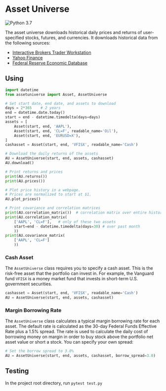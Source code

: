 Asset Universe
==============

![Python 3.7](https://github.com/matthewtrotter/assetuniverse/workflows/Python%20package/badge.svg)

The asset universe downloads historical daily prices and returns of user-specified stocks, futures, and currencies. It downloads historical data from the following sources:

- [Interactive Brokers Trader Workstation](https://www.interactivebrokers.com/en/trading/tws.php)
- [Yahoo Finance](https://finance.yahoo.com/)
- [Federal Reserve Economic Database](https://fred.stlouisfed.org)

## Using
```python
import datetime
from assetuniverse import Asset, AssetUniverse

# Set start date, end date, and assets to download
days = 2*365    # 2 years
end = datetime.date.today()
start = end - datetime.timedelta(days=days)
assets = [
    Asset(start, end, 'AAPL'),
    Asset(start, end, 'CL=F', readable_name='Oil'),
    Asset(start, end, 'EURUSD=X'),
]
cashasset = Asset(start, end, 'VFISX', readable_name='Cash')

# Download the daily returns of the assets
AU = AssetUniverse(start, end, assets, cashasset)
AU.download()

# Print returns and prices
print(AU.returns())
print(AU.prices())

# Plot price history in a webpage.
# Prices are normalized to start at $1.
AU.plot_prices()

# Print covariance and correlation matrices
print(AU.correlation_matrix())  # correlation matrix over entire history
print(AU.correlation_matrix(
    ['AAPL', 'CL=F'],   # only of these two assets
    start=end - datetime.timedelta(days=30) # over past month
    ))
print(AU.covariance_matrix(
    ['AAPL', 'CL=F']
    ))
```

### Cash Asset
The `AssetUniverse` class requires you to specify a cash asset. This is the risk-free asset that the portfolio can invest in. For example, the Vanguard fund `VFISX` is a money market fund that invests in short-term U.S. government securities. 
```python
cashasset = Asset(start, end, 'VFISX', readable_name='Cash')
AU = AssetUniverse(start, end, assets, cashasset)
```

### Margin Borrowing Rate
The `AssetUniverse` class calculates a typical margin borrowing rate for each asset. The default rate is calculated as the 30-day Federal Funds Effective Rate plus a 1.5% spread. The rate is used to calculate the daily cost of borrowing money on margin in order to buy stock above the portfolio net asset value or short a stock. You can specify your own spread:
    
```python
# Set the borrow spread to 3.0%
AU = AssetUniverse(start, end, assets, cashasset, borrow_spread=3.0)
```

## Testing
In the project root directory, run `pytest test.py`